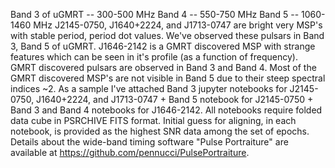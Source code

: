 Band 3 of uGMRT -- 300-500   MHz
Band 4          -- 550-750   MHz
Band 5          -- 1060-1460 MHz
J2145-0750, J1640+2224, and J1713-0747 are bright very MSP's with stable period, period dot values. We've observed these pulsars in Band 3, Band 5 of uGMRT. 
J1646-2142 is a GMRT discovered MSP with strange features which can be seen in it's profile (as a function of frequency). GMRT discovered pulsars are observed in Band 3 and Band 4. Most of the GMRT discovered MSP's are not visible in Band 5 due to their steep spectral indices ~2.
As a sample I've attached Band 3 jupyter notebooks for J2145-0750, J1640+2224, and J1713-0747 + Band 5 notebook for J2145-0750 + Band 3 and Band 4 notebooks for J1646-2142.
All notebooks require folded data cube in PSRCHIVE FITS format. 
Initial guess for aligning, in each notebook, is provided as the highest SNR data among the set of epochs.
Details about the wide-band timing software "Pulse Portraiture" are available at https://github.com/pennucci/PulsePortraiture. 
